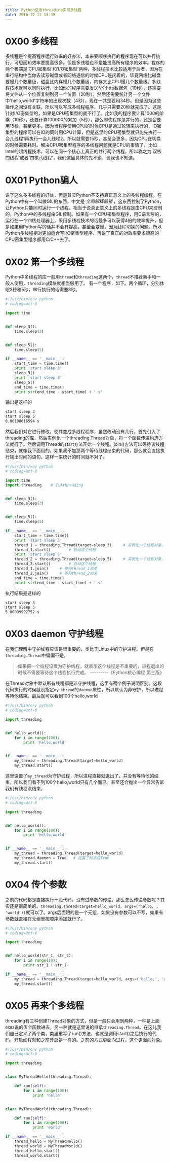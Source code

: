 ```yaml
---
title: Python使用threading实现多线程
date: 2016-12-12 15:39
---
```


# 0X00 多线程
多线程是个提高程序运行效率的好办法，本来要顺序执行的程序现在可以并行执行，可想而知效率要提高很多。但是多线程也不是能提高所有程序的效率。程序的两个极端是‘CPU密集型’和‘I/O密集型’两种，多线程技术比较适用于后者，因为在串行结构中当你去读写磁盘或者网络通信的时候CPU是闲着的，毕竟网络比磁盘要慢几个数量级，磁盘比内存慢几个数量级，内存又比CPU慢几个数量级。多线程技术就可以同时执行，比如你的程序需要发送N个http数据包（10秒），还需要将文件从一个位置复制到另一个位置（20秒），然后还需要统计另一个文件中'hello,world'字符串的出现次数（4秒），现在一共是要用34秒。但是因为这些操作之间没有关联，所以可以写成多线程程序，几乎只需要20秒就完成了。这是针对I/O密集型的，如果是CPU密集型的就不行了。比如我的程序要计算1000的阶乘（10秒），还要计算100000的累加（5秒），那么即使程序是并行的，还是会要用15秒，甚至更多。因为当程序使用CPU的时候CPU是通过轮转来执行的，IO密集型的程序可以在IO的同时用CPU计算，但是这里的CPU密集型就只能先执行一会儿线程1再执行一会儿线程2。所以就需要15秒，甚至会更多，因为CPU在切换的时候需要耗时。解决CPU密集型程序的多线程问题就是CPU的事情了，比如Intel的超线程技术，可以在同一个核心上真正的并行两个线程，所以称之为‘双核四线程’或者‘四核八线程’，我们这里具体的先不谈，谈我也不知道。

# 0X01 Python骗人
说了这么多多线程的好处，但是其实Python不支持真正意义上的多线程编程。在Python中有一个叫做GIL的东西，中文是 *全局解释器锁* ，这东西控制了Python，让Python只能同时运行一个线程。相当于说真正意义上的多线程是由CPU来控制的，Python中的多线程由GIL控制。如果有一个CPU密集型程序，用C语言写的，运行在一个四核处理器上，采用多线程技术的话最多可以获得4倍的效率提升，但是如果用Python写的话并不会有提高，甚至会变慢，因为线程切换的问题。所以Python多线程相对更加适合写I/O密集型程序，再说了真正的对效率要求很高的CPU密集型程序都用C/C++去了。

# 0X02 第一个多线程
Python中多线程的库一般用`thread`和`threading`这两个，`thread`不推荐新手和一般人使用，`threading`模块就相当够用了。
有一个程序，如下。两个循环，分别休眠3秒和5秒，串行执行的话需要8秒。
```Python
#!/usr/bin/env python
# coding=utf-8

import time


def sleep_3():
    time.sleep(3)


def sleep_5():
    time.sleep(5)

if __name__ == '__main__':
    start_time = time.time()
    print 'start sleep 3'
    sleep_3()
    print 'start sleep 5'
    sleep_5()
    end_time = time.time()
    print str(end_time - start_time) + ' s'
```
输出是这样的
```bash
start sleep 3
start sleep 5
8.00100016594 s
```
然后我们对它进行修改，使其变成多线程程序，虽然改动没有几行。首先引入了threading的库，然后实例化一个threading.Thread对象，将一个函数传进构造方法就行了。然后调用Thread的start方法开始一个线程。join()方法可以等待该线程结束，就像我下面用的，如果我不加那两个等待线程结束的代码，那么就会直接执行输出时间的语句，这样一来统计的时间就不对了。
```python
#!/usr/bin/env python
# coding=utf-8

import time
import threading    # 引入threading


def sleep_3():
    time.sleep(3)


def sleep_5():
    time.sleep(5)

if __name__ == '__main__':
    start_time = time.time()
    print 'start sleep 3'
    thread_1 = threading.Thread(target=sleep_3)     # 实例化一个线程对象，使线程执行这个函数
    thread_1.start()        # 启动这个线程
    print 'start sleep 5'
    thread_2 = threading.Thread(target=sleep_5)     # 实例化一个线程对象，使线程执行这个函数
    thread_2.start()        # 启动这个线程
    thread_1.join()     # 等待thread_1结束
    thread_2.join()     # 等待thread_2结束
    end_time = time.time()
    print str(end_time - start_time) + ' s'
```
执行结果是这样的
```bash
start sleep 3
start sleep 5
5.00099992752 s
```

# 0X03 daemon 守护线程
在我们理解中守护线程应该是很重要的，类比于Linux中的守护进程。但是在`threading.Thread`中偏偏不是。
> 如果把一个线程设置为守护线程，就表示这个线程是不重要的，进程退出的时候不需要等待这个线程执行完成。 ---------《Python核心编程 第三版》

在Thread对象中默认所有线程都是非守护线程，这里有两个例子说明区别。这段代码执行的时候就没指定`my_thread`的`daemon`属性，所以默认为非守护，所以进程等待他结束。最后就可以看到100个hello,world
```python
#!/usr/bin/env python
# coding=utf-8

import threading


def hello_world():
    for i in range(100):
        print 'hello,world'


if __name__ == '__main__':
    my_thread = threading.Thread(target=hello_world)
    my_thread.start()
```
这里设置了`my_thread`为守护线程，所以进程直接就退出了，并没有等待他的结束，所以我们看不到100个hello,world只有几个而已。甚至还会抛出一个异常告诉我们有线程没结束。
```python
#!/usr/bin/env python
# coding=utf-8

import threading


def hello_world():
    for i in range(100):
        print 'hello,world'


if __name__ == '__main__':
    my_thread = threading.Thread(target=hello_world)
    my_thread.daemon = True   # 设置了标志位True
    my_thread.start()
```

# 0X04 传个参数
之前的代码都是直接执行一段代码，没有过参数的传递，那么怎么传递参数呢？其实还是很简单的。`threading.Thread(target=hello_world, args=('hello,', 'world'))`就可以了。args后面跟的是一个元组，如果没有参数可以不写，如果有参数就直接在元组里按顺序添加就行了。
```python
#!/usr/bin/env python
# coding=utf-8

import threading


def hello_world(str_1, str_2):
    for i in range(10):
        print str_1 + str_2

if __name__ == '__main__':
    my_thread = threading.Thread(target=hello_world, args=('hello,', 'world'))    # 这里传递参数
    my_thread.start()
```


# 0X05 再来个多线程
threading有三种创建Thread对象的方式，但是一般只会用到两种，一种是上面`0X02`说的传个函数进去，另一种就是这里说的继承`threading.Thread`。在这儿我们自己定义了两个类，类里重写了run()方法，也就是调用start()之后执行的代码，开启线程就和之前开启是一样的。之前的方式更面向过程，这个更面向对象。
```python
#!/usr/bin/env python
# coding=utf-8

import threading


class MyThreadHello(threading.Thread):

    def run(self):
        for i in range(100):
            print 'hello'


class MyThreadWorld(threading.Thread):

    def run(self):
        for i in range(100):
            print 'world'

if __name__ == '__main__':
    thread_hello = MyThreadHello()
    thread_world = MyThreadWorld()
    thread_hello.start()
    thread_world.start()
```

